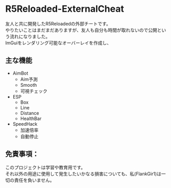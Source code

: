 # R5Reloaded-ExternalCheat
友人と共に開発したR5Reloadedの外部チートです。  
やりたいことはまだまだありますが、友人も自分も時間が取れないので公開という流れになりました。  
ImGuiをレンダリング可能なオーバーレイを作成し、

## 主な機能
- AimBot
  * Aim予測
  * Smooth
  * 可視チェック
- ESP
  * Box
  * Line
  * Distance
  * HealthBar
- SpeedHack
  * 加速倍率
  * 自動停止

## 免責事項：
このプロジェクトは学習や教育用です。  
それ以外の用途に使用して発生したいかなる損害についても、私(FlankGir1)は一切の責任を負いません。

